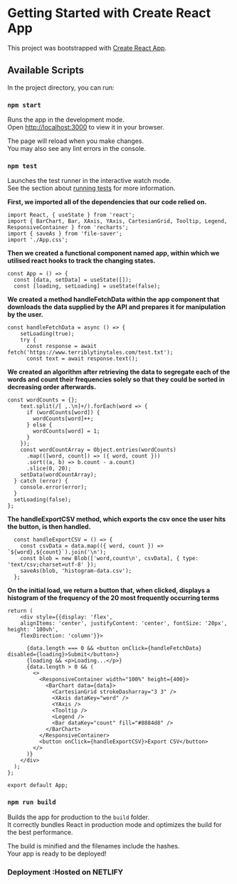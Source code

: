 # Getting Started with Create React App

This project was bootstrapped with [Create React App](https://github.com/facebook/create-react-app).

## Available Scripts

In the project directory, you can run:

### `npm start`

Runs the app in the development mode.\
Open [http://localhost:3000](http://localhost:3000) to view it in your browser.

The page will reload when you make changes.\
You may also see any lint errors in the console.

### `npm test`

Launches the test runner in the interactive watch mode.\
See the section about [running tests](https://facebook.github.io/create-react-app/docs/running-tests) for more information.

**First, we imported all of the dependencies that our code relied on.**


```
import React, { useState } from 'react';
import { BarChart, Bar, XAxis, YAxis, CartesianGrid, Tooltip, Legend, ResponsiveContainer } from 'recharts';
import { saveAs } from 'file-saver';
import './App.css';
```


**Then we created a functional component named app, within which we utilised react hooks to track the changing states.**


```
const App = () => {
  const [data, setData] = useState([]);
  const [loading, setLoading] = useState(false);
```


**We created a method handleFetchData within the app component that downloads the data supplied by the API and prepares it for manipulation by the user.**

```
const handleFetchData = async () => {
    setLoading(true);
    try {
      const response = await fetch('https://www.terriblytinytales.com/test.txt');
      const text = await response.text();
```


**We created an algorithm after retrieving the data to segregate each of the words and count their frequencies solely so that they could be sorted in decreasing order afterwards.**

  ```
const wordCounts = {};
      text.split(/[ ,.\n]+/).forEach(word => {
        if (wordCounts[word]) {
          wordCounts[word]++;
        } else {
          wordCounts[word] = 1;
        }
      });
      const wordCountArray = Object.entries(wordCounts)
        .map(([word, count]) => ({ word, count }))
        .sort((a, b) => b.count - a.count)
        .slice(0, 20);
      setData(wordCountArray);
    } catch (error) {
      console.error(error);
    }
    setLoading(false);
  };

```

**The handleExportCSV method, which exports the csv once the user hits the button, is then handled.**

```
  const handleExportCSV = () => {
    const csvData = data.map(({ word, count }) => `${word},${count}`).join('\n');
    const blob = new Blob(['word,count\n', csvData], { type: 'text/csv;charset=utf-8' });
    saveAs(blob, 'histogram-data.csv');
  };
```

**On the initial load, we return a button that, when clicked, displays a histogram of the frequency of the 20 most frequently occurring terms**

```
return (
    <div style={{display: 'flex', 
    alignItems: 'center', justifyContent: 'center', fontSize: '20px', height: '100vh',
    flexDirection: 'column'}}>

      {data.length === 0 && <button onClick={handleFetchData} disabled={loading}>Submit</button>}
      {loading && <p>Loading...</p>}
      {data.length > 0 && (
        <>
          <ResponsiveContainer width="100%" height={400}>
            <BarChart data={data}>
              <CartesianGrid strokeDasharray="3 3" />
              <XAxis dataKey="word" />
              <YAxis />
              <Tooltip />
              <Legend />
              <Bar dataKey="count" fill="#8884d8" />
            </BarChart>
          </ResponsiveContainer>
          <button onClick={handleExportCSV}>Export CSV</button>
        </>
      )}
    </div>
  );
};

export default App;

```
### `npm run build`

Builds the app for production to the `build` folder.\
It correctly bundles React in production mode and optimizes the build for the best performance.

The build is minified and the filenames include the hashes.\
Your app is ready to be deployed!


### Deployment :Hosted on NETLIFY
<!-- Host Link -->